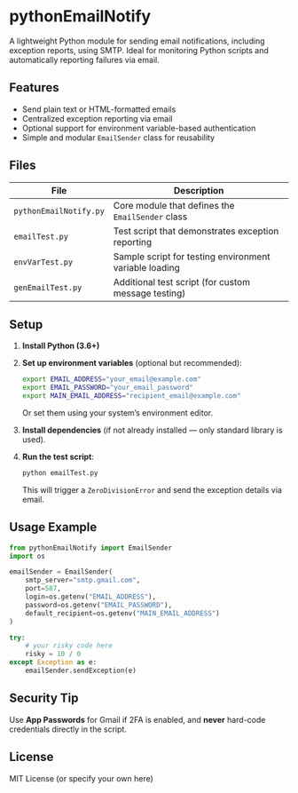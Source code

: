 # pythonEmailNotify

A lightweight Python module for sending email notifications, including exception reports, using SMTP. Ideal for monitoring Python scripts and automatically reporting failures via email.

## Features

- Send plain text or HTML-formatted emails
- Centralized exception reporting via email
- Optional support for environment variable-based authentication
- Simple and modular `EmailSender` class for reusability

## Files

| File               | Description                                              |
|--------------------|----------------------------------------------------------|
| `pythonEmailNotify.py` | Core module that defines the `EmailSender` class       |
| `emailTest.py`         | Test script that demonstrates exception reporting      |
| `envVarTest.py`        | Sample script for testing environment variable loading |
| `genEmailTest.py`      | Additional test script (for custom message testing)    |

## Setup

1. **Install Python (3.6+)**
2. **Set up environment variables** (optional but recommended):

   ```bash
   export EMAIL_ADDRESS="your_email@example.com"
   export EMAIL_PASSWORD="your_email_password"
   export MAIN_EMAIL_ADDRESS="recipient_email@example.com"
   ```

   Or set them using your system’s environment editor.

3. **Install dependencies** (if not already installed — only standard library is used).

4. **Run the test script**:

   ```bash
   python emailTest.py
   ```

   This will trigger a `ZeroDivisionError` and send the exception details via email.

## Usage Example

```python
from pythonEmailNotify import EmailSender
import os

emailSender = EmailSender(
    smtp_server="smtp.gmail.com",
    port=587,
    login=os.getenv("EMAIL_ADDRESS"),
    password=os.getenv("EMAIL_PASSWORD"),
    default_recipient=os.getenv("MAIN_EMAIL_ADDRESS")
)

try:
    # your risky code here
    risky = 10 / 0
except Exception as e:
    emailSender.sendException(e)
```

## Security Tip

Use **App Passwords** for Gmail if 2FA is enabled, and **never** hard-code credentials directly in the script.

## License

MIT License (or specify your own here)
